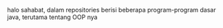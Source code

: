 halo sahabat, dalam repositories berisi beberapa program-program dasar java, terutama tentang OOP nya
